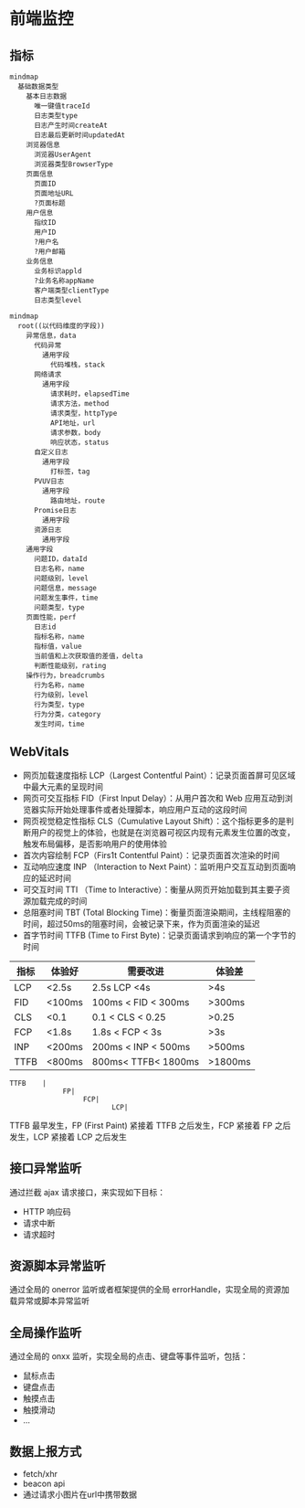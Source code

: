 
# 前端监控

## 指标

```mermaid
mindmap
  基础数据类型
    基本日志数据
      唯一键值traceId
      日志类型type
      日志产生时间createAt
      日志最后更新时间updatedAt
    浏览器信息
      浏览器UserAgent
      浏览器类型BrowserType
    页面信息
      页面ID
      页面地址URL
      ?页面标题
    用户信息
      指纹ID
      用户ID
      ?用户名
      ?用户邮箱
    业务信息
      业务标识appld
      ?业务名称appName
      客户端类型clientType
      日志类型level
```

```mermaid
mindmap
  root((以代码维度的字段))
    异常信息，data
      代码异常
        通用字段
          代码堆栈，stack
      网络请求
        通用字段
          请求耗时，elapsedTime
          请求方法，method
          请求类型，httpType
          API地址，url
          请求参数，body
          响应状态，status
      自定义日志
        通用字段
          打标签，tag
      PVUV日志
        通用字段
          路由地址，route
      Promise日志
        通用字段
      资源日志
        通用字段
    通用字段
      问题ID，dataId
      日志名称，name
      问题级别，level
      问题信息，message
      问题发生事件，time
      问题类型，type
    页面性能，perf
      日志id
      指标名称，name
      指标值，value
      当前值和上次获取值的差值，delta
      判断性能级别，rating
    操作行为，breadcrumbs
      行为名称，name
      行为级别，level
      行为类型，type
      行为分类，category
      发生时间，time

```

## WebVitals

- 网页加载速度指标 LCP（Largest Contentful Paint）：记录页面首屏可见区域中最大元素的呈现时间
- 网页可交互指标 FID（First Input Delay）：从用户首次和 Web 应用互动到浏览器实际开始处理事件或者处理脚本，响应用户互动的这段时间
- 网页视觉稳定性指标 CLS（Cumulative Layout Shift）：这个指标更多的是判断用户的视觉上的体验，也就是在浏览器可视区内现有元素发生位置的改变，触发布局偏移，是否影响用户的使用体验
- 首次内容绘制 FCP（Firs1t Contentful Paint）：记录页面首次渲染的时间
- 互动响应速度 INP （Interaction to Next Paint）：监听用户交互互动到页面响应的延迟时间
- 可交互时间 TTI （Time to Interactive）：衡量从网页开始加载到其主要子资源加载完成的时间
- 总阻塞时间 TBT (Total Blocking Time)：衡量页面渲染期间，主线程阻塞的时间，超过50ms的阻塞时间，会被记录下来，作为页面渲染的延迟
- 首字节时间 TTFB (Time to First Byte)：记录页面请求到响应的第一个字节的时间

指标|体验好|需要改进|体验差
-|-|-|-
LCP|<2.5s|2.5s LCP <4s|>4s
FID|<100ms|100ms < FID < 300ms|>300ms
CLS|<0.1|0.1 < CLS < 0.25| >0.25
FCP|<1.8s|1.8s < FCP < 3s|>3s
INP|<200ms|200ms < INP < 500ms|>500ms
TTFB|<800ms|800ms< TTFB< 1800ms|>1800ms

```text
TTFB    |
             FP|
                  FCP|
                         LCP|
```

TTFB 最早发生，FP (First Paint) 紧接着 TTFB 之后发生，FCP 紧接着 FP 之后发生，LCP 紧接着 LCP 之后发生

## 接口异常监听

通过拦截 ajax 请求接口，来实现如下目标：

- HTTP 响应码
- 请求中断
- 请求超时

## 资源脚本异常监听

通过全局的 onerror 监听或者框架提供的全局 errorHandle，实现全局的资源加载异常或脚本异常监听

## 全局操作监听

通过全局的 onxx 监听，实现全局的点击、键盘等事件监听，包括：

- 鼠标点击
- 键盘点击
- 触摸点击
- 触摸滑动
- ...

## 数据上报方式

- fetch/xhr
- beacon api
- 通过请求小图片在url中携带数据

